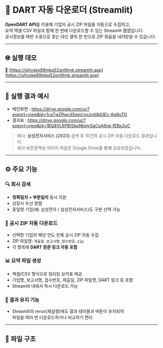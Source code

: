# 📑 DART 자동 다운로더 (Streamlit)

**OpenDART API**를 이용해 기업의 공시 ZIP 파일을 자동으로 수집하고,  
요약 엑셀·CSV 파일과 함께 한 번에 다운로드할 수 있는 Streamlit 웹앱입니다.  
공시정보를 매번 수동으로 찾는 대신 클릭 한 번으로 ZIP 묶음을 내려받을 수 있습니다.

---

## 🌐 실행 데모

🔗 [https://sjhvske89mkq52qn9tmk.streamlit.app](https://sjhvske89mkq52qn9tmk.streamlit.app)

---

## 🚀 실행 결과 예시

- 메인화면 : https://drive.google.com/uc?export=view&id=1ca7wZRwcdSepcrxczrdi8d3Ec-6g6uTG
- 결과표 : https://drive.google.com/uc?export=view&id=1BQ8VL6PBISbpNbmrSaCsA6nk-fEBx2oC

> 예시: **삼성전자서비스 (2023)** 검색 후 10건의 공시 ZIP 자동 다운로드 결과입니다.  
> 회사 보안정책상 이미지 파일은 Google Drive를 통해 공유되었습니다.

---

## ⚙️ 주요 기능

### 🔍 회사 검색
- **정확일치 + 부분일치** 동시 지원  
- 상장사 우선 정렬  
- 동일명 기업(예: 삼성전자 / 삼성전자서비스)도 구분 선택 가능  

### 🧾 공시 ZIP 자동 다운로드
- 선택한 기업의 해당 연도 전체 공시 ZIP 자동 수집  
- ZIP 파일명: `제출일_보고서명_접수번호.zip`  
- 각 항목에 **DART 원문 링크 자동 포함**

### 📊 요약 파일 생성
- 엑셀/CSV 형식으로 정리된 요약표 제공  
- 기업명, 보고서명, 접수번호, 제출일, ZIP 파일명, DART 링크 등 포함  
- Streamlit 내에서 즉시 다운로드 가능  

### 🧠 결과 유지 기능
- Streamlit의 rerun(재실행)에도 결과 테이블과 버튼이 유지되어  
  파일을 여러 번 다운로드하거나 비교하기 편리  

---

## 🧩 파일 구조

